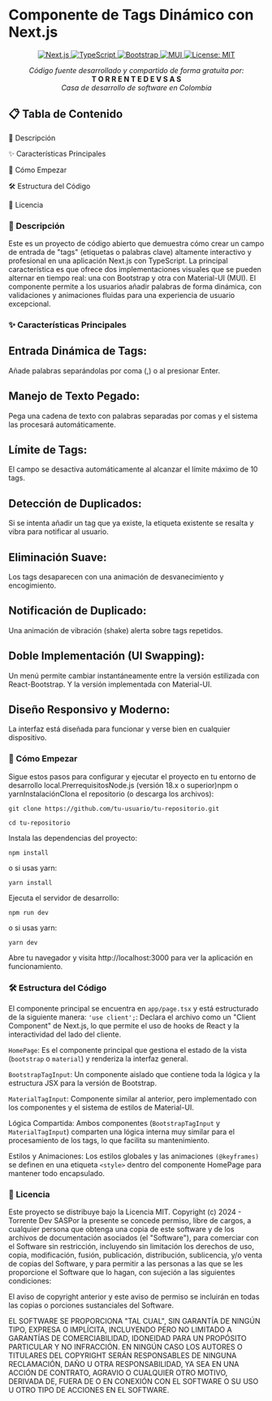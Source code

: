 # Componente de Tags Dinámico con Next.js

<p align="center"><a href="https://nextjs.org/" target="_blank"><img src="https://img.shields.io/badge/Next.js-000000?style=for-the-badge&logo=nextdotjs&logoColor=white" alt="Next.js"></a><a href="https://www.typescriptlang.org/" target="_blank">
  <img src="https://img.shields.io/badge/TypeScript-3178C6?style=for-the-badge&logo=typescript&logoColor=white" alt="TypeScript"></a><a href="https://getbootstrap.com/" target="_blank">
  <img src="https://img.shields.io/badge/Bootstrap-563D7C?style=for-the-badge&logo=bootstrap&logoColor=white" alt="Bootstrap"></a><a href="https://mui.com/" target="_blank">
  <img src="https://img.shields.io/badge/MUI-007FFF?style=for-the-badge&logo=mui&logoColor=white" alt="MUI"></a><a href="https://opensource.org/licenses/MIT" target="_blank">
    <img src="https://img.shields.io/badge/License-MIT-yellow.svg" alt="License: MIT"></a></p>
 

<p align="center"><i>Código fuente desarrollado y compartido de forma gratuita por:</i><br><strong>T O R R E N T E   D E V   S A S</strong><br><i>Casa de desarrollo de software en Colombia</i></p>


## 📋 Tabla de Contenido

📜 Descripción

✨ Características Principales

🚀 Cómo Empezar

🛠️ Estructura del Código

📄 Licencia


### 📜 Descripción
Este es un proyecto de código abierto que demuestra cómo crear un campo de entrada de "tags" (etiquetas o palabras clave) altamente interactivo y profesional en una aplicación Next.js con TypeScript. La principal característica es que ofrece dos implementaciones visuales que se pueden alternar en tiempo real: una con Bootstrap y otra con Material-UI (MUI). 
El componente permite a los usuarios añadir palabras de forma dinámica, con validaciones y animaciones fluidas para una experiencia de usuario excepcional.

### ✨ Características Principales

## Entrada Dinámica de Tags:
Añade palabras separándolas por coma (,) o al presionar Enter.

## Manejo de Texto Pegado: 
Pega una cadena de texto con palabras separadas por comas y el sistema las procesará automáticamente.

## Límite de Tags:
El campo se desactiva automáticamente al alcanzar el límite máximo de 10 tags.

## Detección de Duplicados:
Si se intenta añadir un tag que ya existe, la etiqueta existente se resalta y vibra para notificar al usuario.

## Eliminación Suave:
Los tags desaparecen con una animación de desvanecimiento y encogimiento. 

## Notificación de Duplicado:
Una animación de vibración (shake) alerta sobre tags repetidos. 

##  Doble Implementación (UI Swapping):
Un menú permite cambiar instantáneamente entre la versión estilizada con React-Bootstrap. Y la versión implementada con Material-UI.

## Diseño Responsivo y Moderno:
La interfaz está diseñada para funcionar y verse bien en cualquier dispositivo.

### 🚀 Cómo Empezar
Sigue estos pasos para configurar y ejecutar el proyecto en tu entorno de desarrollo local.PrerrequisitosNode.js (versión 18.x o superior)npm o yarnInstalaciónClona el repositorio (o descarga los archivos):
```
git clone https://github.com/tu-usuario/tu-repositorio.git

cd tu-repositorio
```

Instala las dependencias del proyecto:
```
npm install
```
o si usas yarn:
```
yarn install
```

Ejecuta el servidor de desarrollo:
```
npm run dev
```
o si usas yarn:
```
yarn dev
```
Abre tu navegador y visita http://localhost:3000 para ver la aplicación en funcionamiento.

### 🛠️ Estructura del Código
El componente principal se encuentra en ``app/page.tsx`` y está estructurado de la siguiente manera:
``'use client';``: Declara el archivo como un "Client Component" de Next.js, lo que permite el uso de hooks de React y la interactividad del lado del cliente.

``HomePage``: Es el componente principal que gestiona el estado de la vista (``bootstrap`` o ``material``) y renderiza la interfaz general.

``BootstrapTagInput``: Un componente aislado que contiene toda la lógica y la estructura JSX para la versión de Bootstrap.

``MaterialTagInput``: Componente similar al anterior, pero implementado con los componentes y el sistema de estilos de Material-UI.

Lógica Compartida: Ambos componentes (``BootstrapTagInput`` y ``MaterialTagInput``) comparten una lógica interna muy similar para el procesamiento de los tags, lo que facilita su mantenimiento.

Estilos y Animaciones: Los estilos globales y las animaciones ``(@keyframes)`` se definen en una etiqueta ``<style>`` dentro del componente HomePage para mantener todo encapsulado.

### 📄 Licencia
Este proyecto se distribuye bajo la Licencia MIT. Copyright (c) 2024 - Torrente Dev SASPor la presente se concede permiso, libre de cargos, a cualquier persona que obtenga una copia de este software y de los archivos de documentación asociados (el "Software"), para comerciar con el Software sin restricción, incluyendo sin limitación los derechos de uso, copia, modificación, fusión, publicación, distribución, sublicencia, y/o venta de copias del Software, y para permitir a las personas a las que se les proporcione el Software que lo hagan, con sujeción a las siguientes condiciones: 

El aviso de copyright anterior y este aviso de permiso se incluirán en todas las copias o porciones sustanciales del Software.

EL SOFTWARE SE PROPORCIONA "TAL CUAL", SIN GARANTÍA DE NINGÚN TIPO, EXPRESA O IMPLÍCITA, INCLUYENDO PERO NO LIMITADO A GARANTÍAS DE COMERCIABILIDAD, IDONEIDAD PARA UN PROPÓSITO PARTICULAR Y NO INFRACCIÓN. EN NINGÚN CASO LOS AUTORES O TITULARES DEL COPYRIGHT SERÁN RESPONSABLES DE NINGUNA RECLAMACIÓN, DAÑO U OTRA RESPONSABILIDAD, YA SEA EN UNA ACCIÓN DE CONTRATO, AGRAVIO O CUALQUIER OTRO MOTIVO, DERIVADA DE, FUERA DE O EN CONEXIÓN CON EL SOFTWARE O SU USO U OTRO TIPO DE ACCIONES EN EL SOFTWARE.
